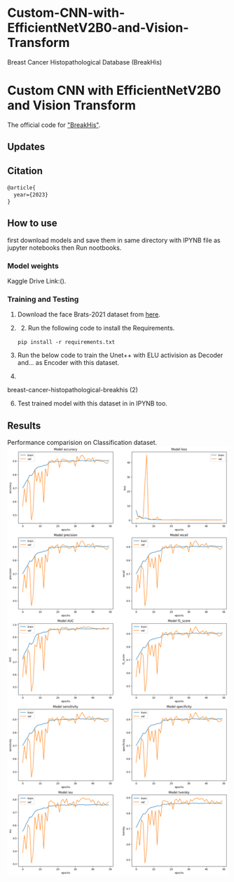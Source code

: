 # Custom-CNN-with-EfficientNetV2B0-and-Vision-Transform
Breast Cancer Histopathological Database (BreakHis)

# Custom CNN with EfficientNetV2B0 and Vision Transform
The official code for ["BreakHis"](https://www.kaggle.com/datasets/ambarish/breakhis).

## Updates
## Citation
```
@article{
  year={2023}
}
```
## How to use
first download models and save them in same directory with IPYNB file as jupyter notebooks then Run nootbooks.

### Model weights
Kaggle Drive Link:().

### Training and Testing
1) Download the face Brats-2021 dataset from [here](https://www.kaggle.com/datasets/ambarish/breakhis).
2) 2) Run the following code to install the Requirements.

    `pip install -r requirements.txt`

3) Run the below code to train the Unet++ with ELU activision as Decoder and... as Encoder with this dataset.
4) 
breast-cancer-histopathological-breakhis (2)


6) Test trained model with this dataset in in IPYNB too.

## Results
Performance comparision on Classification dataset.
![](https://github.com/mahdiasdzd/Custom-CNN-with-EfficientNetV2B0-and-Vision-Transform/blob/main/modelResult.png)


